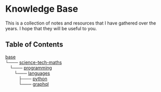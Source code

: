 # Knowledge Base

This is a collection of notes and resources that I have gathered over the years. I hope that they will be useful to you.

## Table of Contents

[base](<base>)<br>
└─── [science-tech-maths](<base/science-tech-maths>)<br>
&emsp;└─── [programming](<base/science-tech-maths/programming>)<br>
&emsp;&emsp;└─── [languages](<base/science-tech-maths/programming/languages>)<br>
&emsp;&emsp;&emsp;├─── [python](<base/science-tech-maths/programming/languages/python>)<br>
&emsp;&emsp;&emsp;└─── [graphql](<base/science-tech-maths/programming/languages/graphql>)<br>
